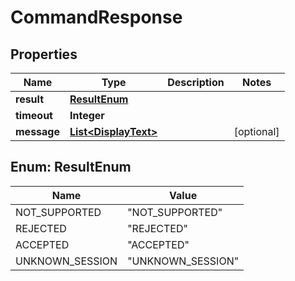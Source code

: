 

# CommandResponse


## Properties

| Name | Type | Description | Notes |
|------------ | ------------- | ------------- | -------------|
|**result** | [**ResultEnum**](#ResultEnum) |  |  |
|**timeout** | **Integer** |  |  |
|**message** | [**List&lt;DisplayText&gt;**](DisplayText.md) |  |  [optional] |



## Enum: ResultEnum

| Name | Value |
|---- | -----|
| NOT_SUPPORTED | &quot;NOT_SUPPORTED&quot; |
| REJECTED | &quot;REJECTED&quot; |
| ACCEPTED | &quot;ACCEPTED&quot; |
| UNKNOWN_SESSION | &quot;UNKNOWN_SESSION&quot; |



